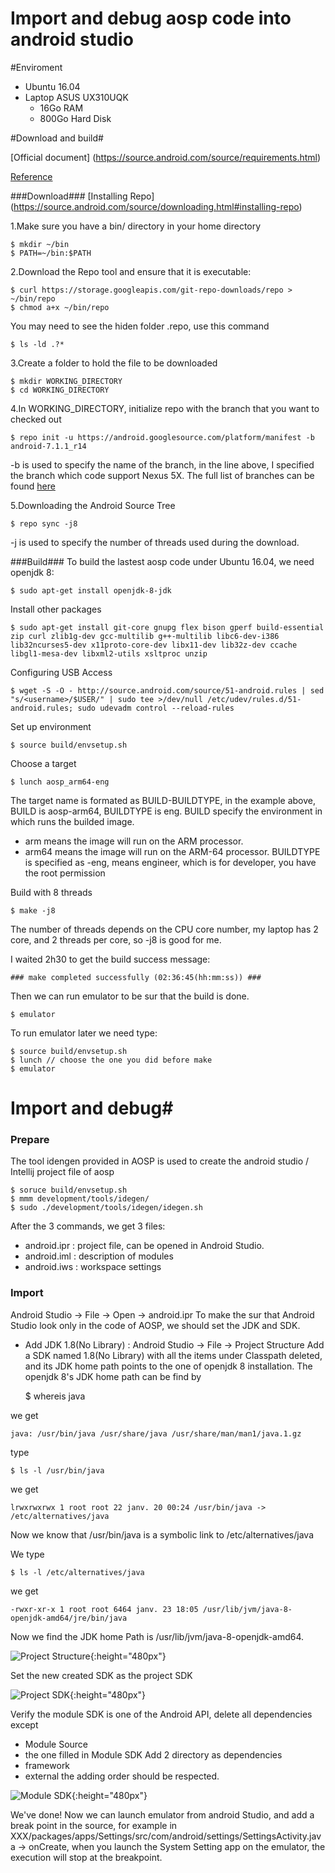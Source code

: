 Import and debug aosp code into android studio
=================================

#Enviroment

* Ubuntu 16.04
* Laptop ASUS UX310UQK
    * 16Go RAM
    * 800Go Hard Disk

#Download and build#

[Official document] (https://source.android.com/source/requirements.html)

[Reference](http://blog.csdn.net/dd864140130/article/details/51718187)

###Download###
[Installing Repo] (https://source.android.com/source/downloading.html#installing-repo)

1.Make sure you have a bin/ directory in your home directory
    
    $ mkdir ~/bin
    $ PATH=~/bin:$PATH
    
2.Download the Repo tool and ensure that it is executable:
    
    $ curl https://storage.googleapis.com/git-repo-downloads/repo > ~/bin/repo
    $ chmod a+x ~/bin/repo
You may need to see the hiden folder .repo, use this command
    
    $ ls -ld .?*

3.Create a folder to hold the file to be downloaded
   
    $ mkdir WORKING_DIRECTORY
    $ cd WORKING_DIRECTORY
4.In WORKING_DIRECTORY, initialize repo with the branch that you want to checked out
    
    $ repo init -u https://android.googlesource.com/platform/manifest -b android-7.1.1_r14
-b is used to specify the name of the branch, in the line above, I specified the branch which code support Nexus 5X.
The full list of branches can be found [here](https://source.android.com/source/build-numbers.html#source-code-tags-and-builds)

5.Downloading the Android Source Tree

    $ repo sync -j8
-j is used to specify the number of threads used during the download.

###Build###
To build the lastest aosp code under Ubuntu 16.04, we need openjdk 8:
    
    $ sudo apt-get install openjdk-8-jdk
Install other packages 


    $ sudo apt-get install git-core gnupg flex bison gperf build-essential   zip curl zlib1g-dev gcc-multilib g++-multilib libc6-dev-i386   lib32ncurses5-dev x11proto-core-dev libx11-dev lib32z-dev ccache   libgl1-mesa-dev libxml2-utils xsltproc unzip
Configuring USB Access
    
    $ wget -S -O - http://source.android.com/source/51-android.rules | sed "s/<username>/$USER/" | sudo tee >/dev/null /etc/udev/rules.d/51-android.rules; sudo udevadm control --reload-rules
Set up environment
    
    $ source build/envsetup.sh

Choose a target

    $ lunch aosp_arm64-eng
    
The target name is formated as BUILD-BUILDTYPE, in the example above, BUILD is aosp-arm64, BUILDTYPE is eng. BUILD specify the  environment in which runs the builded image. 
* arm means the image will run on the ARM processor.
* arm64 means the image will run on the ARM-64 processor.
BUILDTYPE is specified as -eng, means engineer, which is for developer, you have the root permission

Build with 8 threads
    
    $ make -j8
The number of threads depends on the CPU core number, my laptop has 2 core, and 2 threads per core, so -j8 is good for me.
    
I waited 2h30 to get the build success message:

    ### make completed successfully (02:36:45(hh:mm:ss)) ###

Then we can run emulator to be sur that the build is done.

    $ emulator
    
To run emulator later we need type:
    
    $ source build/envsetup.sh
    $ lunch // choose the one you did before make
    $ emulator
    
# Import and debug#
### Prepare ###

The tool idengen provided in AOSP is used to create the android studio / Intellij project file of aosp 

    $ soruce build/envsetup.sh
    $ mmm development/tools/idegen/
    $ sudo ./development/tools/idegen/idegen.sh
    
After the 3 commands, we get 3 files:
* android.ipr : project file,  can be opened in Android Studio.
* android.iml : description of modules
* android.iws : workspace settings

### Import ###
Android Studio -> File -> Open -> android.ipr
To make the sur that Android Studio look only in the code of AOSP, we should set the JDK and SDK.

* Add JDK 1.8(No Library) : Android Studio -> File -> Project Structure
Add a SDK named 1.8(No Library) with all the items under Classpath deleted, and its JDK home path points to the one  of openjdk 8 installation. The openjdk 8's JDK home path can be find by 
    
    $ whereis java
    
we get 
    
    java: /usr/bin/java /usr/share/java /usr/share/man/man1/java.1.gz
type 
    
    $ ls -l /usr/bin/java
we get
  
    lrwxrwxrwx 1 root root 22 janv. 20 00:24 /usr/bin/java -> /etc/alternatives/java
Now we know that /usr/bin/java is a symbolic link to /etc/alternatives/java

We type 
    
    $ ls -l /etc/alternatives/java
we get

    -rwxr-xr-x 1 root root 6464 janv. 23 18:05 /usr/lib/jvm/java-8-openjdk-amd64/jre/bin/java

Now we find the JDK home Path is /usr/lib/jvm/java-8-openjdk-amd64.

![Project Structure]({{site.url}}/images/Import_debug_aosp_in_android_studio/AS_ProjectStructure){:height="480px"}

Set the new created SDK as the project SDK

![Project SDK]({{site.url}}/images/Import_debug_aosp_in_android_studio/Project%20Structure_Project_SDK.png){:height="480px"}

Verify the module SDK is one of the Android API, delete all dependencies except
* Module Source
* the one filled in Module SDK
Add 2 directory as dependencies
* framework
* external
the adding order should be respected.

![Module SDK]({{site.url}}/images/Import_debug_aosp_in_android_studio/Project%20Structure_module_sdk.png){:height="480px"}


We've done! Now we can launch emulator from android Studio, and add a break point in the source, for example in XXX/packages/apps/Settings/src/com/android/settings/SettingsActivity.java -> onCreate, when you launch the System Setting app on the emulator, the execution will stop at the breakpoint.




